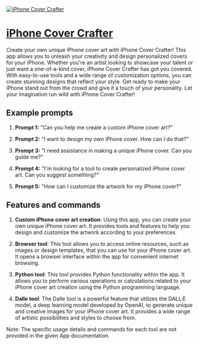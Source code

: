 [![iPhone Cover Crafter](https://files.oaiusercontent.com/file-zd0Z4bJTdqsU1bZpsOZLI3lM?se=2123-10-16T11%3A01%3A28Z&sp=r&sv=2021-08-06&sr=b&rscc=max-age%3D31536000%2C%20immutable&rscd=attachment%3B%20filename%3D42fbc2e8-8295-442b-8e22-70f5c960d659.png&sig=a4TgGYp/OmSK3OAcp/AY/DV3ARYpADB3wbwU3/Wq/js%3D)](https://chat.openai.com/g/g-tDgzoMsuz-iphone-cover-crafter)

# [iPhone Cover Crafter](https://chat.openai.com/g/g-tDgzoMsuz-iphone-cover-crafter)

Create your own unique iPhone cover art with iPhone Cover Crafter! This app allows you to unleash your creativity and design personalized covers for your iPhone. Whether you're an artist looking to showcase your talent or just want a one-of-a-kind cover, iPhone Cover Crafter has got you covered. With easy-to-use tools and a wide range of customization options, you can create stunning designs that reflect your style. Get ready to make your iPhone stand out from the crowd and give it a touch of your personality. Let your imagination run wild with iPhone Cover Crafter!

## Example prompts

1. **Prompt 1:** "Can you help me create a custom iPhone cover art?"

2. **Prompt 2:** "I want to design my own iPhone cover. How can I do that?"

3. **Prompt 3:** "I need assistance in making a unique iPhone cover. Can you guide me?"

4. **Prompt 4:** "I'm looking for a tool to create personalized iPhone cover art. Can you suggest something?"

5. **Prompt 5:** "How can I customize the artwork for my iPhone cover?"

## Features and commands

1. **Custom iPhone cover art creation**: Using this app, you can create your own unique iPhone cover art. It provides tools and features to help you design and customize the artwork according to your preferences.

2. **Browser tool**: This tool allows you to access online resources, such as images or design templates, that you can use for your iPhone cover art. It opens a browser interface within the app for convenient internet browsing.

3. **Python tool**: This tool provides Python functionality within the app. It allows you to perform various operations or calculations related to your iPhone cover art creation using the Python programming language.

4. **Dalle tool**: The Dalle tool is a powerful feature that utilizes the DALL·E model, a deep learning model developed by OpenAI, to generate unique and creative images for your iPhone cover art. It provides a wide range of artistic possibilities and styles to choose from.

Note: The specific usage details and commands for each tool are not provided in the given App documentation.